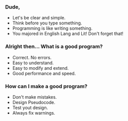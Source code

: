 ### Dude,
- Let's be clear and simple.
- Think before you type something.
- Programming is like writing something.
- You majored in English Lang and Lit! Don't forget that!

### Alright then... What is a good program?
- Correct. No errors.
- Easy to understand.
- Easy to modify and extend.
- Good performance and speed.

### How can I make a good program?
- Don't make mistakes.
- Design Pseudocode.
- Test yout design.
- Always fix warnings.
